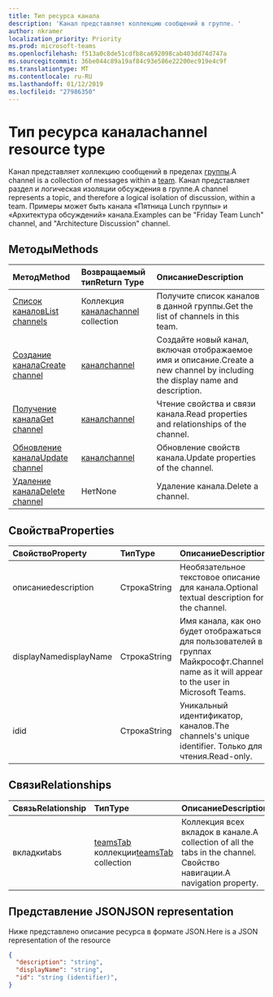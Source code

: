 ```yaml
---
title: Тип ресурса канала
description: 'Канал представляет коллекцию сообщений в группе. '
author: nkramer
localization_priority: Priority
ms.prod: microsoft-teams
ms.openlocfilehash: f513a0c8de51cdfb8ca692098cab403dd74d747a
ms.sourcegitcommit: 36be044c89a19af84c93e586e22200ec919e4c9f
ms.translationtype: MT
ms.contentlocale: ru-RU
ms.lasthandoff: 01/12/2019
ms.locfileid: "27986350"
---
```

# <a name="channel-resource-type"></a><span data-ttu-id="1ada4-103">Тип ресурса канала</span><span class="sxs-lookup"><span data-stu-id="1ada4-103">channel resource type</span></span>



<span data-ttu-id="1ada4-104">Канал представляет коллекцию сообщений в пределах [группы](../resources/team.md).</span><span class="sxs-lookup"><span data-stu-id="1ada4-104">A channel is a collection of messages within a [team](../resources/team.md).</span></span> <span data-ttu-id="1ada4-105">Канал представляет раздел и логическая изоляции обсуждения в группе.</span><span class="sxs-lookup"><span data-stu-id="1ada4-105">A channel represents a topic, and therefore a logical isolation of discussion, within a team.</span></span> <span data-ttu-id="1ada4-106">Примеры может быть канала «Пятница Lunch группы» и «Архитектура обсуждений» канала.</span><span class="sxs-lookup"><span data-stu-id="1ada4-106">Examples can be "Friday Team Lunch" channel, and "Architecture Discussion" channel.</span></span>


## <a name="methods"></a><span data-ttu-id="1ada4-107">Методы</span><span class="sxs-lookup"><span data-stu-id="1ada4-107">Methods</span></span>

| <span data-ttu-id="1ada4-108">Метод</span><span class="sxs-lookup"><span data-stu-id="1ada4-108">Method</span></span>       | <span data-ttu-id="1ada4-109">Возвращаемый тип</span><span class="sxs-lookup"><span data-stu-id="1ada4-109">Return Type</span></span>  |<span data-ttu-id="1ada4-110">Описание</span><span class="sxs-lookup"><span data-stu-id="1ada4-110">Description</span></span>|
|:---------------|:--------|:----------|
|[<span data-ttu-id="1ada4-111">Список каналов</span><span class="sxs-lookup"><span data-stu-id="1ada4-111">List channels</span></span>](../api/channel-list.md) | <span data-ttu-id="1ada4-112">Коллекция [канала](channel.md)</span><span class="sxs-lookup"><span data-stu-id="1ada4-112">[channel](channel.md) collection</span></span> | <span data-ttu-id="1ada4-113">Получите список каналов в данной группы.</span><span class="sxs-lookup"><span data-stu-id="1ada4-113">Get the list of channels in this team.</span></span>|
|[<span data-ttu-id="1ada4-114">Создание канала</span><span class="sxs-lookup"><span data-stu-id="1ada4-114">Create channel</span></span>](../api/channel-post.md) | [<span data-ttu-id="1ada4-115">канал</span><span class="sxs-lookup"><span data-stu-id="1ada4-115">channel</span></span>](channel.md) | <span data-ttu-id="1ada4-116">Создайте новый канал, включая отображаемое имя и описание.</span><span class="sxs-lookup"><span data-stu-id="1ada4-116">Create a new channel by including the display name and description.</span></span>|
|[<span data-ttu-id="1ada4-117">Получение канала</span><span class="sxs-lookup"><span data-stu-id="1ada4-117">Get channel</span></span>](../api/channel-get.md) | [<span data-ttu-id="1ada4-118">канал</span><span class="sxs-lookup"><span data-stu-id="1ada4-118">channel</span></span>](channel.md) | <span data-ttu-id="1ada4-119">Чтение свойства и связи канала.</span><span class="sxs-lookup"><span data-stu-id="1ada4-119">Read properties and relationships of the channel.</span></span>|
|[<span data-ttu-id="1ada4-120">Обновление канала</span><span class="sxs-lookup"><span data-stu-id="1ada4-120">Update channel</span></span>](../api/channel-patch.md) | [<span data-ttu-id="1ada4-121">канал</span><span class="sxs-lookup"><span data-stu-id="1ada4-121">channel</span></span>](channel.md) | <span data-ttu-id="1ada4-122">Обновление свойств канала.</span><span class="sxs-lookup"><span data-stu-id="1ada4-122">Update properties of the channel.</span></span>|
|[<span data-ttu-id="1ada4-123">Удаление канала</span><span class="sxs-lookup"><span data-stu-id="1ada4-123">Delete channel</span></span>](../api/channel-delete.md) | <span data-ttu-id="1ada4-124">Нет</span><span class="sxs-lookup"><span data-stu-id="1ada4-124">None</span></span> | <span data-ttu-id="1ada4-125">Удаление канала.</span><span class="sxs-lookup"><span data-stu-id="1ada4-125">Delete a channel.</span></span>|

## <a name="properties"></a><span data-ttu-id="1ada4-126">Свойства</span><span class="sxs-lookup"><span data-stu-id="1ada4-126">Properties</span></span>
| <span data-ttu-id="1ada4-127">Свойство</span><span class="sxs-lookup"><span data-stu-id="1ada4-127">Property</span></span>     | <span data-ttu-id="1ada4-128">Тип</span><span class="sxs-lookup"><span data-stu-id="1ada4-128">Type</span></span>   |<span data-ttu-id="1ada4-129">Описание</span><span class="sxs-lookup"><span data-stu-id="1ada4-129">Description</span></span>|
|:---------------|:--------|:----------|
|<span data-ttu-id="1ada4-130">описание</span><span class="sxs-lookup"><span data-stu-id="1ada4-130">description</span></span>|<span data-ttu-id="1ada4-131">Строка</span><span class="sxs-lookup"><span data-stu-id="1ada4-131">String</span></span>|<span data-ttu-id="1ada4-132">Необязательное текстовое описание для канала.</span><span class="sxs-lookup"><span data-stu-id="1ada4-132">Optional textual description for the channel.</span></span>|
|<span data-ttu-id="1ada4-133">displayName</span><span class="sxs-lookup"><span data-stu-id="1ada4-133">displayName</span></span>|<span data-ttu-id="1ada4-134">Строка</span><span class="sxs-lookup"><span data-stu-id="1ada4-134">String</span></span>|<span data-ttu-id="1ada4-135">Имя канала, как оно будет отображаться для пользователей в группах Майкрософт.</span><span class="sxs-lookup"><span data-stu-id="1ada4-135">Channel name as it will appear to the user in Microsoft Teams.</span></span>|
|<span data-ttu-id="1ada4-136">id</span><span class="sxs-lookup"><span data-stu-id="1ada4-136">id</span></span>|<span data-ttu-id="1ada4-137">Строка</span><span class="sxs-lookup"><span data-stu-id="1ada4-137">String</span></span>|<span data-ttu-id="1ada4-138">Уникальный идентификатор, каналов.</span><span class="sxs-lookup"><span data-stu-id="1ada4-138">The channels's unique identifier.</span></span> <span data-ttu-id="1ada4-139">Только для чтения.</span><span class="sxs-lookup"><span data-stu-id="1ada4-139">Read-only.</span></span>|

## <a name="relationships"></a><span data-ttu-id="1ada4-140">Связи</span><span class="sxs-lookup"><span data-stu-id="1ada4-140">Relationships</span></span>
| <span data-ttu-id="1ada4-141">Связь</span><span class="sxs-lookup"><span data-stu-id="1ada4-141">Relationship</span></span> | <span data-ttu-id="1ada4-142">Тип</span><span class="sxs-lookup"><span data-stu-id="1ada4-142">Type</span></span>   |<span data-ttu-id="1ada4-143">Описание</span><span class="sxs-lookup"><span data-stu-id="1ada4-143">Description</span></span>|
|:---------------|:--------|:----------|
|<span data-ttu-id="1ada4-144">вкладки</span><span class="sxs-lookup"><span data-stu-id="1ada4-144">tabs</span></span>|<span data-ttu-id="1ada4-145">[teamsTab](../resources/teamstab.md) коллекции</span><span class="sxs-lookup"><span data-stu-id="1ada4-145">[teamsTab](../resources/teamstab.md) collection</span></span>|<span data-ttu-id="1ada4-146">Коллекция всех вкладок в канале.</span><span class="sxs-lookup"><span data-stu-id="1ada4-146">A collection of all the tabs in the channel.</span></span> <span data-ttu-id="1ada4-147">Свойство навигации.</span><span class="sxs-lookup"><span data-stu-id="1ada4-147">A navigation property.</span></span>|


## <a name="json-representation"></a><span data-ttu-id="1ada4-148">Представление JSON</span><span class="sxs-lookup"><span data-stu-id="1ada4-148">JSON representation</span></span>

<span data-ttu-id="1ada4-149">Ниже представлено описание ресурса в формате JSON.</span><span class="sxs-lookup"><span data-stu-id="1ada4-149">Here is a JSON representation of the resource</span></span>

<!-- {
  "blockType": "resource",
  "optionalProperties": [
    "chatthreads"
  ],
  "keyProperty": "id",
  "@odata.type": "microsoft.graph.channel"
}-->

```json
{
  "description": "string",
  "displayName": "string",
  "id": "string (identifier)",
}

```


<!-- uuid: 8fcb5dbc-d5aa-4681-8e31-b001d5168d79
2015-10-25 14:57:30 UTC -->
<!-- {
  "type": "#page.annotation",
  "description": "channel resource",
  "keywords": "",
  "section": "documentation",
  "tocPath": ""
}-->

